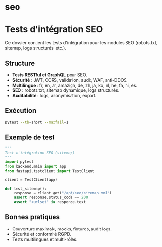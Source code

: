 # seo

# Tests d'intégration SEO

Ce dossier contient les tests d'intégration pour les modules SEO (robots.txt, sitemap, logs structurés, etc.).

## Structure
- **Tests RESTful et GraphQL** pour SEO.
- **Sécurité** : JWT, CORS, validation, audit, WAF, anti-DDOS.
- **Multilingue** : fr, en, ar, amazigh, de, zh, ja, ko, nl, he, fa, hi, es.
- **SEO** : robots.txt, sitemap dynamique, logs structurés.
- **Auditabilité** : logs, anonymisation, export.

## Exécution
```bash
pytest --tb=short --maxfail=1
```

## Exemple de test
```python
"""
Test d'intégration SEO (sitemap)
"""
import pytest
from backend.main import app
from fastapi.testclient import TestClient

client = TestClient(app)

def test_sitemap():
    response = client.get("/api/seo/sitemap.xml")
    assert response.status_code == 200
    assert "<urlset" in response.text
```

## Bonnes pratiques
- Couverture maximale, mocks, fixtures, audit logs.
- Sécurité et conformité RGPD.
- Tests multilingues et multi-rôles.
